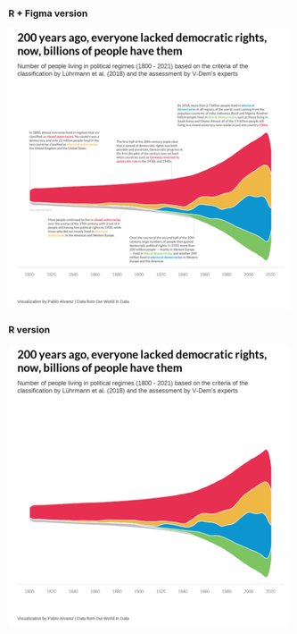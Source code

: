 ### R + Figma version
![](30chartchallenge_29_storytelling_2022_figma.png)

### R version
![](30chartchallenge_29_storytelling_2022.png)

